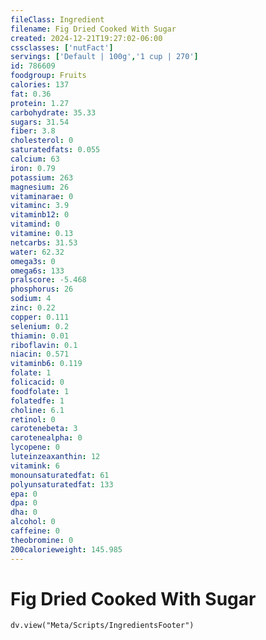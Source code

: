 ```yaml
---
fileClass: Ingredient
filename: Fig Dried Cooked With Sugar
created: 2024-12-21T19:27:02-06:00
cssclasses: ['nutFact']
servings: ['Default | 100g','1 cup | 270']
id: 786609
foodgroup: Fruits
calories: 137
fat: 0.36
protein: 1.27
carbohydrate: 35.33
sugars: 31.54
fiber: 3.8
cholesterol: 0
saturatedfats: 0.055
calcium: 63
iron: 0.79
potassium: 263
magnesium: 26
vitaminarae: 0
vitaminc: 3.9
vitaminb12: 0
vitamind: 0
vitamine: 0.13
netcarbs: 31.53
water: 62.32
omega3s: 0
omega6s: 133
pralscore: -5.468
phosphorus: 26
sodium: 4
zinc: 0.22
copper: 0.111
selenium: 0.2
thiamin: 0.01
riboflavin: 0.1
niacin: 0.571
vitaminb6: 0.119
folate: 1
folicacid: 0
foodfolate: 1
folatedfe: 1
choline: 6.1
retinol: 0
carotenebeta: 3
carotenealpha: 0
lycopene: 0
luteinzeaxanthin: 12
vitamink: 6
monounsaturatedfat: 61
polyunsaturatedfat: 133
epa: 0
dpa: 0
dha: 0
alcohol: 0
caffeine: 0
theobromine: 0
200calorieweight: 145.985
---
```


# Fig Dried Cooked With Sugar

```dataviewjs
dv.view("Meta/Scripts/IngredientsFooter")
```